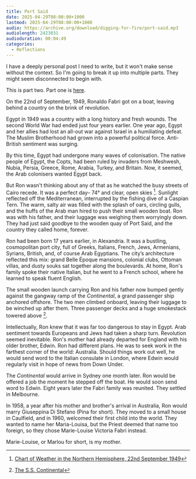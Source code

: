 ```yaml
---
title: Port Said
date: 2025-04-29T08:00:00+1000
lastmod: 2025-04-29T08:00:00+1000
audio: https://archive.org/download/digging-for-fire/port-said.mp3
audiolength: 2423031
audioduration: 00:04:49
categories:
  - Reflections
---
```


I have a deeply personal post I need to write, but it won't make sense without the context. So I'm going to break it up into multiple parts. They might seem disconnected to begin with.

This is part two. Part one is [here](/posts/why-i-believe-in-ghosts).

On the 22nd of September, 1949, Ronaldo Fabri got on a boat, leaving behind a country on the brink of revolution.

Egypt in 1949 was a country with a long history and fresh wounds. The second World War had ended just four years earlier. One year ago, Egypt and her allies had lost an all-out war against Israel in a humiliating defeat. The Muslim Brotherhood had grown into a powerful political force. Anti-British sentiment was surging.

By this time, Egypt had undergone many waves of colonisation. The native people of Egypt, the Copts, had been ruled by invaders from Meshwesh, Nubia, Persia, Greece, Rome, Arabia, Turkey, and Britain. Now, it seemed, the Arab colonisers wanted Egypt back.

But Ron wasn't thinking about any of that as he watched the busy streets of Cairo recede. It was a perfect day– 74° and clear, open skies [^1]. Sunlight reflected off the Mediterranean, interrupted by the fishing dive of a Caspian Tern. The warm, salty air was filled with the splash of oars, circling gulls, and the huffs of the Arab man hired to push their small wooden boat. Ron was with his father, and their luggage was weighing them worryingly down. They had just said goodbye to the wooden quay of Port Said, and the country they called home, forever.

Ron had been born 17 years earlier, in Alexandria. It was a bustling, cosmopolitan port city, full of Greeks, Italians, French, Jews, Armenians, Syrians, British, and, of course Arab Egyptians. The city’s architecture reflected this mix: grand Belle Époque mansions, colonial clubs, Ottoman villas, and dusty souks sat together along the boulevards. At home, Ron's family spoke their native Italian, but he went to a French school, where he learned to speak fluent English.

The small wooden launch carrying Ron and his father now bumped gently against the gangway ramp of the _Continental_, a grand passenger ship anchored offshore. The two men climbed onboard, leaving their luggage to be winched up after them. Three passenger decks and a huge smokestack towered above [^2].

Intellectually, Ron knew that it was far too dangerous to stay in Egypt. Arab sentiment towards Europeans and Jews had taken a sharp turn. Revolution seemed inevitable. Ron's mother had already departed for England with his older brother, Edwin. Ron had different plans. He was to seek work in the farthest corner of the world: Australia. Should things work out well, he would send word to the Italian consulate in London, where Edwin would regularly visit in hope of news from Down Under.

The _Continental_ would arrive in Sydney one month later. Ron would be offered a job the moment he stepped off the boat. He would soon send word to Edwin. Eight years later the Fabri family was reunited. They settled in Melbourne.

In 1958, a year after his mother and brother's arrival in Australia, Ron would marry Giuseppina Di Stefano (Pina for short). They moved to a small house in Caulfield, and in 1960, welcomed their first child into the world. They wanted to name her Maria-Louisa, but the Priest deemed that name too foreign, so they chose Marie-Louise Victoria Fabri instead.

Marie-Louise, or Marlou for short, is my mother.

[^1]: [Chart of Weather in the Northern Hemisphere, 22nd September 1949](https://digital.nmla.metoffice.gov.uk/IO_1dbf73b5-2797-49ed-ae01-f1731a64977e/)
[^2]: [The S.S. Continental](https://licensing-publishing.nine.com.au/archive/The-SS-Continental-arrives-in-2F3XC5LN4A2N.html)
